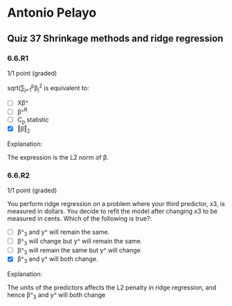 # Antonio Pelayo
## Quiz 37 Shrinkage methods and ridge regression
### 6.6.R1
1/1 point (graded)

sqrt(∑<sub>j=1</sub><sup>p</sup>β<sub>j</sub><sup>2</sup> is equivalent to:

- [ ] Xβ^
- [ ] β^<sup>R</sup>
- [ ] C<sub>p</sub> statistic
- [x] ‖β‖<sub>2</sub>

Explanation:

The expression is the L2 norm of β.


### 6.6.R2
1/1 point (graded)

You perform ridge regression on a problem where your third predictor, x3, is 
measured in dollars. You decide to refit the model after changing x3 to be 
measured in cents. Which of the following is true?:

- [ ] β^<sub>3</sub> and y^ will remain the same.
- [ ] β^<sub>3</sub> will change but y^ will remain the same.
- [ ] β^<sub>3</sub> will remain the same but y^ will change.
- [x] β^<sub>3</sub> and y^ will both change.

Explanation:

The units of the predictors affects the L2 penalty in ridge regression, and 
hence β^<sub>3</sub> and y^ will both change